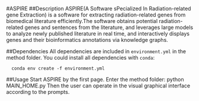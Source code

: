 #ASPIRE
##Description
ASPIRE(A Software sPecialized In Radiation-related gene Extraction) is a software for extracting radiation-related genes from biomedical literature efficiently.The software obtains potential radiation-related genes and sentences from the literature, and leverages large models to analyze newly published literature in real time, and interactively displays genes and their bioinformatics annotations via knowledge graphs.

##Dependencies
 All dependencies are included in `environment.yml` in the method folder.
 You could install all dependencies with `conda`:
  ```
    conda env create -f environment.yml
  ```

##Usage
Start ASPIRE by the first page. Enter the method folder:
python MAIN_HOME.py
Then the user can operate in the visual graphical interface according to the prompts.

